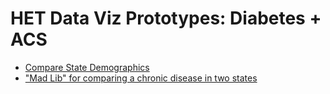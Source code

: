 # HET Data Viz Prototypes: Diabetes + ACS

- [Compare State Demographics](./compare-state-demographics.html)
- ["Mad Lib" for comparing a chronic disease in two states](./madlib-disease-states.html)